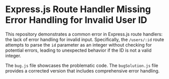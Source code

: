 # Express.js Route Handler Missing Error Handling for Invalid User ID

This repository demonstrates a common error in Express.js route handlers: the lack of error handling for invalid input.  Specifically, the `/users/:id` route attempts to parse the `id` parameter as an integer without checking for potential errors, leading to unexpected behavior if the ID is not a valid integer.

The `bug.js` file showcases the problematic code. The `bugSolution.js` file provides a corrected version that includes comprehensive error handling.
